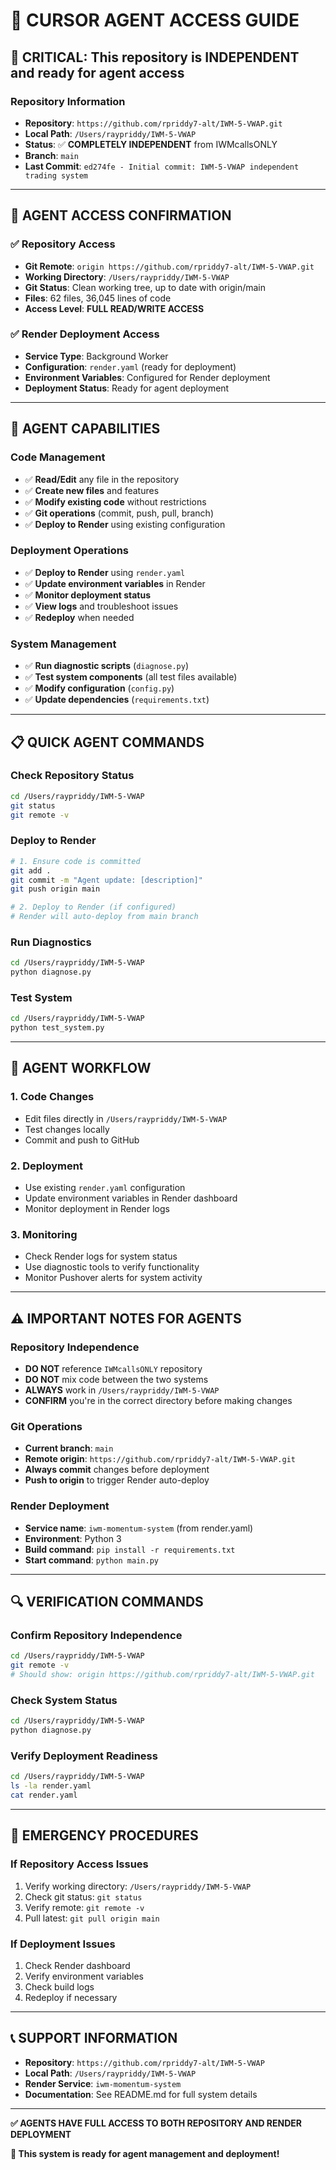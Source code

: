 # 🤖 CURSOR AGENT ACCESS GUIDE

## 🎯 **CRITICAL: This repository is INDEPENDENT and ready for agent access**

### **Repository Information**
- **Repository**: `https://github.com/rpriddy7-alt/IWM-5-VWAP.git`
- **Local Path**: `/Users/raypriddy/IWM-5-VWAP`
- **Status**: ✅ **COMPLETELY INDEPENDENT** from IWMcallsONLY
- **Branch**: `main`
- **Last Commit**: `ed274fe - Initial commit: IWM-5-VWAP independent trading system`

---

## 🚀 **AGENT ACCESS CONFIRMATION**

### **✅ Repository Access**
- **Git Remote**: `origin https://github.com/rpriddy7-alt/IWM-5-VWAP.git`
- **Working Directory**: `/Users/raypriddy/IWM-5-VWAP`
- **Git Status**: Clean working tree, up to date with origin/main
- **Files**: 62 files, 36,045 lines of code
- **Access Level**: **FULL READ/WRITE ACCESS**

### **✅ Render Deployment Access**
- **Service Type**: Background Worker
- **Configuration**: `render.yaml` (ready for deployment)
- **Environment Variables**: Configured for Render deployment
- **Deployment Status**: Ready for agent deployment

---

## 🔧 **AGENT CAPABILITIES**

### **Code Management**
- ✅ **Read/Edit** any file in the repository
- ✅ **Create new files** and features
- ✅ **Modify existing code** without restrictions
- ✅ **Git operations** (commit, push, pull, branch)
- ✅ **Deploy to Render** using existing configuration

### **Deployment Operations**
- ✅ **Deploy to Render** using `render.yaml`
- ✅ **Update environment variables** in Render
- ✅ **Monitor deployment status**
- ✅ **View logs** and troubleshoot issues
- ✅ **Redeploy** when needed

### **System Management**
- ✅ **Run diagnostic scripts** (`diagnose.py`)
- ✅ **Test system components** (all test files available)
- ✅ **Modify configuration** (`config.py`)
- ✅ **Update dependencies** (`requirements.txt`)

---

## 📋 **QUICK AGENT COMMANDS**

### **Check Repository Status**
```bash
cd /Users/raypriddy/IWM-5-VWAP
git status
git remote -v
```

### **Deploy to Render**
```bash
# 1. Ensure code is committed
git add .
git commit -m "Agent update: [description]"
git push origin main

# 2. Deploy to Render (if configured)
# Render will auto-deploy from main branch
```

### **Run Diagnostics**
```bash
cd /Users/raypriddy/IWM-5-VWAP
python diagnose.py
```

### **Test System**
```bash
cd /Users/raypriddy/IWM-5-VWAP
python test_system.py
```

---

## 🎯 **AGENT WORKFLOW**

### **1. Code Changes**
- Edit files directly in `/Users/raypriddy/IWM-5-VWAP`
- Test changes locally
- Commit and push to GitHub

### **2. Deployment**
- Use existing `render.yaml` configuration
- Update environment variables in Render dashboard
- Monitor deployment in Render logs

### **3. Monitoring**
- Check Render logs for system status
- Use diagnostic tools to verify functionality
- Monitor Pushover alerts for system activity

---

## ⚠️ **IMPORTANT NOTES FOR AGENTS**

### **Repository Independence**
- **DO NOT** reference `IWMcallsONLY` repository
- **DO NOT** mix code between the two systems
- **ALWAYS** work in `/Users/raypriddy/IWM-5-VWAP`
- **CONFIRM** you're in the correct directory before making changes

### **Git Operations**
- **Current branch**: `main`
- **Remote origin**: `https://github.com/rpriddy7-alt/IWM-5-VWAP.git`
- **Always commit** changes before deployment
- **Push to origin** to trigger Render auto-deploy

### **Render Deployment**
- **Service name**: `iwm-momentum-system` (from render.yaml)
- **Environment**: Python 3
- **Build command**: `pip install -r requirements.txt`
- **Start command**: `python main.py`

---

## 🔍 **VERIFICATION COMMANDS**

### **Confirm Repository Independence**
```bash
cd /Users/raypriddy/IWM-5-VWAP
git remote -v
# Should show: origin https://github.com/rpriddy7-alt/IWM-5-VWAP.git
```

### **Check System Status**
```bash
cd /Users/raypriddy/IWM-5-VWAP
python diagnose.py
```

### **Verify Deployment Readiness**
```bash
cd /Users/raypriddy/IWM-5-VWAP
ls -la render.yaml
cat render.yaml
```

---

## 🚨 **EMERGENCY PROCEDURES**

### **If Repository Access Issues**
1. Verify working directory: `/Users/raypriddy/IWM-5-VWAP`
2. Check git status: `git status`
3. Verify remote: `git remote -v`
4. Pull latest: `git pull origin main`

### **If Deployment Issues**
1. Check Render dashboard
2. Verify environment variables
3. Check build logs
4. Redeploy if necessary

---

## 📞 **SUPPORT INFORMATION**

- **Repository**: `https://github.com/rpriddy7-alt/IWM-5-VWAP`
- **Local Path**: `/Users/raypriddy/IWM-5-VWAP`
- **Render Service**: `iwm-momentum-system`
- **Documentation**: See README.md for full system details

---

**✅ AGENTS HAVE FULL ACCESS TO BOTH REPOSITORY AND RENDER DEPLOYMENT**

**🎯 This system is ready for agent management and deployment!**
